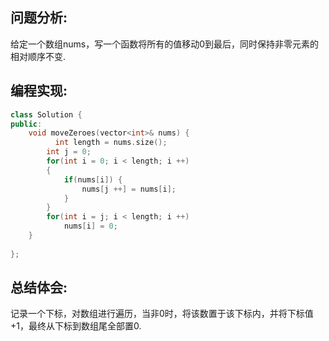 ## 问题分析:
给定一个数组nums，写一个函数将所有的值移动0到最后，同时保持非零元素的相对顺序不变.
## 编程实现:
``` c++
class Solution {
public:
    void moveZeroes(vector<int>& nums) {
          int length = nums.size();  
        int j = 0;  
        for(int i = 0; i < length; i ++)  
        {  
            if(nums[i]) {  
                nums[j ++] = nums[i];  
            }  
        }  
        for(int i = j; i < length; i ++)  
            nums[i] = 0;  
    }  
    
};
```
## 总结体会:
记录一个下标，对数组进行遍历，当非0时，将该数置于该下标内，并将下标值+1，最终从下标到数组尾全部置0.

